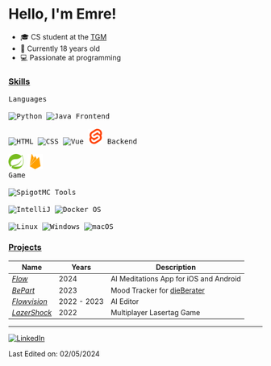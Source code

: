 <!--
### Hi there 👋

**eoezcan2/eoezcan2** is a ✨ _special_ ✨ repository because its `README.md` (this file) appears on your GitHub profile.

Here are some ideas to get you started:

- 🔭 I’m currently working on ...
- 🌱 I’m currently learning ...
- 👯 I’m looking to collaborate on ...
- 🤔 I’m looking for help with ...
- 💬 Ask me about ...
- 📫 How to reach me: ...
- 😄 Pronouns: ...
- ⚡ Fun fact: ...
-->

<h1>Hello, I'm Emre!</h1>
<p>

 - 🎓 CS student at the [TGM](https://www.tgm.ac.at/)
 - 🧑 Currently 18 years old
 - 💻 Passionate at programming

</p>

<h3><u>Skills</u></h3>
<p>
  <kbd>
    <kbd>Languages</kbd>
    <br>
    <br>
    <img width="30px" src="https://upload.wikimedia.org/wikipedia/commons/thumb/c/c3/Python-logo-notext.svg/1869px-Python-logo-notext.svg.png" title="Python" /> 
    <img width="30px" src="https://cdn.jsdelivr.net/gh/devicons/devicon/icons/java/java-original.svg" title="Java"/>
  </kbd>
  <kbd>
    <kbd>Frontend</kbd>
    <br>
    <br>
    <img width="30px" src="https://cdn.jsdelivr.net/gh/devicons/devicon/icons/html5/html5-original.svg" title="HTML"/> 
    <img width="30px" src="https://cdn.jsdelivr.net/gh/devicons/devicon/icons/css3/css3-plain.svg" title="CSS"/> 
    <img width="30px" src="https://cdn.jsdelivr.net/gh/devicons/devicon/icons/vuejs/vuejs-original.svg" title="Vue" />
    <img width="30px" src="https://github.com/devicons/devicon/blob/v2.15.1/icons/svelte/svelte-original.svg" title="Svelte" />
  </kbd>
  <kbd>
    <kbd>Backend</kbd>
    <br>
    <br>
    <img width="30px" src="https://github.com/devicons/devicon/blob/v2.15.1/icons/spring/spring-original.svg" title="Spring" />
    <img width="30px" src="https://github.com/devicons/devicon/blob/v2.15.1/icons/firebase/firebase-plain.svg" title="Firebase" />
  </kbd>
  <br>
  <kbd>
    <kbd>Game</kbd>
    <br>
    <br>
    <img width="30px" src="https://static.spigotmc.org/img/spigot-og.png" title="SpigotMC" />
  </kbd>
  <kbd>
    <kbd>Tools</kbd>
    <br>
    <br>
    <img width="30px" src="https://upload.wikimedia.org/wikipedia/commons/thumb/9/9c/IntelliJ_IDEA_Icon.svg/2048px-IntelliJ_IDEA_Icon.svg.png" title="IntelliJ" />
    <img width="30px" src="https://cdn-icons-png.flaticon.com/512/919/919853.png" title="Docker" />
  </kbd>
  <kbd>
    <kbd>OS</kbd>
    <br>
    <br>
    <img width="30px" src="https://cdn.jsdelivr.net/gh/devicons/devicon/icons/linux/linux-original.svg" title="Linux" />
    <img width="30px" src="https://cdn.jsdelivr.net/gh/devicons/devicon/icons/windows8/windows8-original.svg" title="Windows" />
    <img width="30px" src="https://upload.wikimedia.org/wikipedia/commons/c/c9/Finder_Icon_macOS_Big_Sur.png" title="macOS" />
  </kbd>
</p>

<h3><u>Projects</u></h3>

| Name                  | Years                     | Description                          |
| ---------------------------------|---------------------------------------------------------------|----------------|
| _[Flow](https://github.com/eoezcan2/flowapp-api)_ | 2024 | AI Meditations App for iOS and Android |
| _[BePart](https://github.com/manuthebyte/bepart-backend)_ | 2023 | Mood Tracker for [dieBerater](https://dieberater.com/) |
| _[Flowvision](https://github.com/flowvision-ai/flowvision-app)_                          | 2022 - 2023    | AI Editor     |
| _[LazerShock](https://github.com/manuthebyte/lazershock)_            | 2022    | Multiplayer Lasertag Game         |

------
<a href="https://www.linkedin.com/in/emre-%C3%B6zcan-aa083b25b/"><img width="30px" src="https://upload.wikimedia.org/wikipedia/commons/thumb/f/f8/LinkedIn_icon_circle.svg/800px-LinkedIn_icon_circle.svg.png" title="LinkedIn" /></a>

Last Edited on: 02/05/2024
